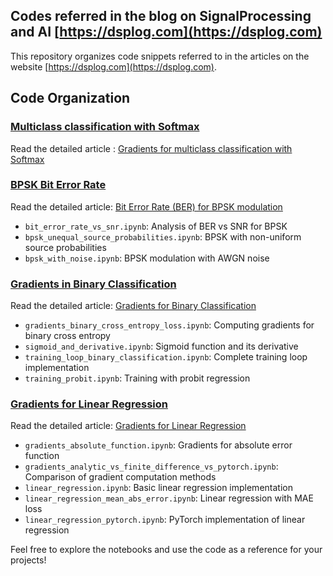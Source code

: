## Codes referred in the blog on SignalProcessing and AI [https://dsplog.com](https://dsplog.com)

This repository organizes code snippets referred to in the articles on the website [https://dsplog.com](https://dsplog.com).

## Code Organization

### [Multiclass classification with Softmax](code/gradients_multiclass_classification/)
Read the detailed article : [Gradients for multiclass classification with Softmax](https://dsplog.com/2025/06/22/gradients-for-multi-class-classification-with-softmax/)

### [BPSK Bit Error Rate](code/bpsk_bit_error_rate/)

Read the detailed article: [Bit Error Rate (BER) for BPSK modulation
](https://dsplog.com/2007/08/05/bit-error-probability-for-bpsk-modulation/)

- `bit_error_rate_vs_snr.ipynb`: Analysis of BER vs SNR for BPSK
- `bpsk_unequal_source_probabilities.ipynb`: BPSK with non-uniform source probabilities
- `bpsk_with_noise.ipynb`: BPSK modulation with AWGN noise

### [Gradients in Binary Classification](code/gradients_binary_classification/)

Read the detailed article: [Gradients for Binary Classification](https://dsplog.com/2025/05/17/gradients-for-binary-classification/)

- `gradients_binary_cross_entropy_loss.ipynb`: Computing gradients for binary cross entropy
- `sigmoid_and_derivative.ipynb`: Sigmoid function and its derivative
- `training_loop_binary_classification.ipynb`: Complete training loop implementation
- `training_probit.ipynb`: Training with probit regression

### [Gradients for Linear Regression](code/linear_regression/)

Read the detailed article: [Gradients for Linear Regression](https://dsplog.com/2025/05/01/gradients-for-linear-regression/)


- `gradients_absolute_function.ipynb`: Gradients for absolute error function
- `gradients_analytic_vs_finite_difference_vs_pytorch.ipynb`: Comparison of gradient computation methods
- `linear_regression.ipynb`: Basic linear regression implementation
- `linear_regression_mean_abs_error.ipynb`: Linear regression with MAE loss
- `linear_regression_pytorch.ipynb`: PyTorch implementation of linear regression

Feel free to explore the notebooks and use the code as a reference for your projects!
